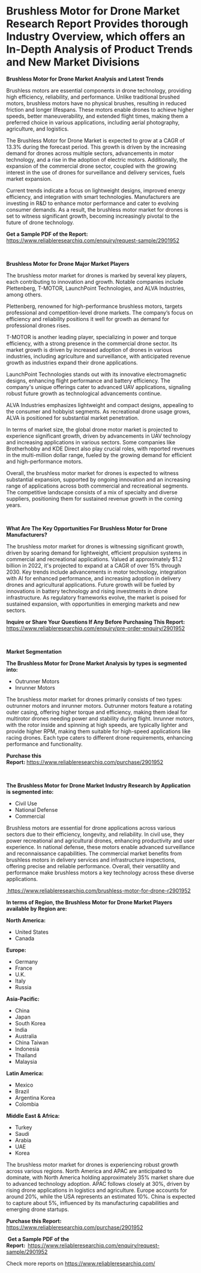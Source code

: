 <p><h1>Brushless Motor for Drone Market Research Report Provides thorough Industry Overview, which offers an In-Depth Analysis of Product Trends and New Market Divisions</h1></p><p><strong>Brushless Motor for Drone Market Analysis and Latest Trends</strong></p>
<p><p>Brushless motors are essential components in drone technology, providing high efficiency, reliability, and performance. Unlike traditional brushed motors, brushless motors have no physical brushes, resulting in reduced friction and longer lifespans. These motors enable drones to achieve higher speeds, better maneuverability, and extended flight times, making them a preferred choice in various applications, including aerial photography, agriculture, and logistics.</p><p>The Brushless Motor for Drone Market is expected to grow at a CAGR of 13.3% during the forecast period. This growth is driven by the increasing demand for drones across multiple sectors, advancements in motor technology, and a rise in the adoption of electric motors. Additionally, the expansion of the commercial drone sector, coupled with the growing interest in the use of drones for surveillance and delivery services, fuels market expansion.</p><p>Current trends indicate a focus on lightweight designs, improved energy efficiency, and integration with smart technologies. Manufacturers are investing in R&D to enhance motor performance and cater to evolving consumer demands. As a result, the brushless motor market for drones is set to witness significant growth, becoming increasingly pivotal to the future of drone technology.</p></p>
<p><strong>Get a Sample PDF of the Report:&nbsp;</strong> <a href="https://www.reliableresearchiq.com/enquiry/request-sample/2901952?utm_campaign=3006&utm_medium=2&utm_source=Github&utm_content=ia&utm_term=11032025&utm_id=brushless-motor-for-drone">https://www.reliableresearchiq.com/enquiry/request-sample/2901952</a></p>
<p>&nbsp;</p>
<p><strong>Brushless Motor for Drone Major Market Players</strong></p>
<p><p>The brushless motor market for drones is marked by several key players, each contributing to innovation and growth. Notable companies include Plettenberg, T-MOTOR, LaunchPoint Technologies, and ALVA Industries, among others.</p><p>Plettenberg, renowned for high-performance brushless motors, targets professional and competition-level drone markets. The company’s focus on efficiency and reliability positions it well for growth as demand for professional drones rises.</p><p>T-MOTOR is another leading player, specializing in power and torque efficiency, with a strong presence in the commercial drone sector. Its market growth is driven by increased adoption of drones in various industries, including agriculture and surveillance, with anticipated revenue growth as industries expand their drone applications.</p><p>LaunchPoint Technologies stands out with its innovative electromagnetic designs, enhancing flight performance and battery efficiency. The company's unique offerings cater to advanced UAV applications, signaling robust future growth as technological advancements continue.</p><p>ALVA Industries emphasizes lightweight and compact designs, appealing to the consumer and hobbyist segments. As recreational drone usage grows, ALVA is positioned for substantial market penetration.</p><p>In terms of market size, the global drone motor market is projected to experience significant growth, driven by advancements in UAV technology and increasing applications in various sectors. Some companies like Brotherhobby and KDE Direct also play crucial roles, with reported revenues in the multi-million dollar range, fueled by the growing demand for efficient and high-performance motors.</p><p>Overall, the brushless motor market for drones is expected to witness substantial expansion, supported by ongoing innovation and an increasing range of applications across both commercial and recreational segments. The competitive landscape consists of a mix of specialty and diverse suppliers, positioning them for sustained revenue growth in the coming years.</p></p>
<p>&nbsp;</p>
<p><strong>What Are The Key Opportunities For Brushless Motor for Drone Manufacturers?</strong></p>
<p><p>The brushless motor market for drones is witnessing significant growth, driven by soaring demand for lightweight, efficient propulsion systems in commercial and recreational applications. Valued at approximately $1.2 billion in 2022, it's projected to expand at a CAGR of over 15% through 2030. Key trends include advancements in motor technology, integration with AI for enhanced performance, and increasing adoption in delivery drones and agricultural applications. Future growth will be fueled by innovations in battery technology and rising investments in drone infrastructure. As regulatory frameworks evolve, the market is poised for sustained expansion, with opportunities in emerging markets and new sectors.</p></p>
<p><strong>Inquire or Share Your Questions If Any Before Purchasing This Report:</strong> <a href="https://www.reliableresearchiq.com/enquiry/pre-order-enquiry/2901952?utm_campaign=3006&utm_medium=2&utm_source=Github&utm_content=ia&utm_term=11032025&utm_id=brushless-motor-for-drone">https://www.reliableresearchiq.com/enquiry/pre-order-enquiry/2901952</a></p>
<p>&nbsp;</p>
<p><strong>Market Segmentation</strong></p>
<p><strong>The Brushless Motor for Drone Market Analysis by types is segmented into:</strong></p>
<p><ul><li>Outrunner Motors</li><li>Inrunner Motors</li></ul></p>
<p><p>The brushless motor market for drones primarily consists of two types: outrunner motors and inrunner motors. Outrunner motors feature a rotating outer casing, offering higher torque and efficiency, making them ideal for multirotor drones needing power and stability during flight. Inrunner motors, with the rotor inside and spinning at high speeds, are typically lighter and provide higher RPM, making them suitable for high-speed applications like racing drones. Each type caters to different drone requirements, enhancing performance and functionality.</p></p>
<p><strong>Purchase this Report:&nbsp;</strong><a href="https://www.reliableresearchiq.com/purchase/2901952?utm_campaign=3006&utm_medium=2&utm_source=Github&utm_content=ia&utm_term=11032025&utm_id=brushless-motor-for-drone">https://www.reliableresearchiq.com/purchase/2901952</a></p>
<p>&nbsp;</p>
<p><strong>The Brushless Motor for Drone Market Industry Research by Application is segmented into:</strong></p>
<p><ul><li>Civil Use</li><li>National Defense</li><li>Commercial</li></ul></p>
<p><p>Brushless motors are essential for drone applications across various sectors due to their efficiency, longevity, and reliability. In civil use, they power recreational and agricultural drones, enhancing productivity and user experience. In national defense, these motors enable advanced surveillance and reconnaissance capabilities. The commercial market benefits from brushless motors in delivery services and infrastructure inspections, offering precise and reliable performance. Overall, their versatility and performance make brushless motors a key technology across these diverse applications.</p></p>
<p><a href="https://www.reliableresearchiq.com/brushless-motor-for-drone-r2901952?utm_campaign=3006&utm_medium=2&utm_source=Github&utm_content=ia&utm_term=11032025&utm_id=brushless-motor-for-drone">&nbsp;https://www.reliableresearchiq.com/brushless-motor-for-drone-r2901952</a></p>
<p><strong>In terms of Region, the Brushless Motor for Drone Market Players available by Region are:</strong></p>
<p>
    <p> <strong> North America: </strong>
        <ul>
            <li>United States</li>
            <li>Canada</li>
        </ul>
        </p> 
    <p> <strong> Europe: </strong>
        <ul>
            <li>Germany</li>
            <li>France</li>
            <li>U.K.</li>
            <li>Italy</li>
            <li>Russia</li>
        </ul>
        </p> 
    <p> <strong> Asia-Pacific: </strong>
        <ul>
            <li>China</li>
            <li>Japan</li>
            <li>South Korea</li>
            <li>India</li>
            <li>Australia</li>
            <li>China Taiwan</li>
            <li>Indonesia</li>
            <li>Thailand</li>
            <li>Malaysia</li>
        </ul>
        </p> 
    <p> <strong> Latin America: </strong>
        <ul>
            <li>Mexico</li>
            <li>Brazil</li>
            <li>Argentina Korea</li>
            <li>Colombia</li>
        </ul>
        </p> 
    <p> <strong> Middle East & Africa: </strong>
        <ul>
            <li>Turkey</li>
            <li>Saudi</li>
            <li>Arabia</li>
            <li>UAE</li>
            <li>Korea</li>
        </ul>
    </p>
    </p>
<p><p>The brushless motor market for drones is experiencing robust growth across various regions. North America and APAC are anticipated to dominate, with North America holding approximately 35% market share due to advanced technology adoption. APAC follows closely at 30%, driven by rising drone applications in logistics and agriculture. Europe accounts for around 20%, while the USA represents an estimated 10%. China is expected to capture about 5%, influenced by its manufacturing capabilities and emerging drone startups.</p></p>
<p><strong>Purchase this Report: </strong><a href="https://www.reliableresearchiq.com/purchase/2901952?utm_campaign=3006&utm_medium=2&utm_source=Github&utm_content=ia&utm_term=11032025&utm_id=brushless-motor-for-drone">https://www.reliableresearchiq.com/purchase/2901952</a></p>
<p>&nbsp;<strong>Get a Sample PDF of the Report:&nbsp;&nbsp;</strong><a href="https://www.reliableresearchiq.com/enquiry/request-sample/2901952?utm_campaign=3006&utm_medium=2&utm_source=Github&utm_content=ia&utm_term=11032025&utm_id=brushless-motor-for-drone">https://www.reliableresearchiq.com/enquiry/request-sample/2901952</a></p>
<p><strong></strong></p>
<p>Check more reports on <a href="https://www.reliableresearchiq.com/?utm_campaign=3006&utm_medium=2&utm_source=Github&utm_content=ia&utm_term=11032025&utm_id=brushless-motor-for-drone">https://www.reliableresearchiq.com/</a></p>